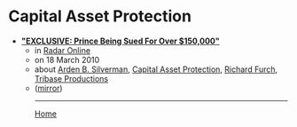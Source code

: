 # Capital Asset Protection

 - [**"EXCLUSIVE: Prince Being Sued For Over $150,000"**](https://radaronline.com/exclusives/2010/03/exclusive-prince-being-sued-over-150000/)<ul><li>in [Radar Online](https://radaronline.com/)</li><li>on 18 March 2010</li><li>about [Arden B. Silverman](../../topics/arden-b-silverman/index.md), [Capital Asset Protection](../../topics/capital-asset-protection/index.md), [Richard Furch](../../topics/richard-furch/index.md), [Tribase Productions](../../topics/tribase-productions/index.md)</li><li>([mirror](https://web.archive.org/web/*/https://radaronline.com/exclusives/2010/03/exclusive-prince-being-sued-over-150000/))</li><ul>

----

[Home](../index.md)
